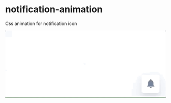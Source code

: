 # notification-animation

Css animation for notification icon

![SimplePortfolio](notification.gif)
